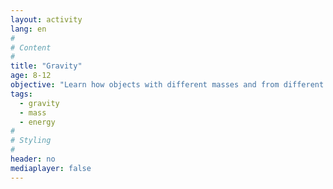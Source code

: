 ```yaml
---
layout: activity
lang: en
#
# Content
#
title: "Gravity"
age: 8-12
objective: "Learn how objects with different masses and from different heights fall under the effect of gravity"
tags:
  - gravity
  - mass
  - energy
#
# Styling
#
header: no
mediaplayer: false
---
```

